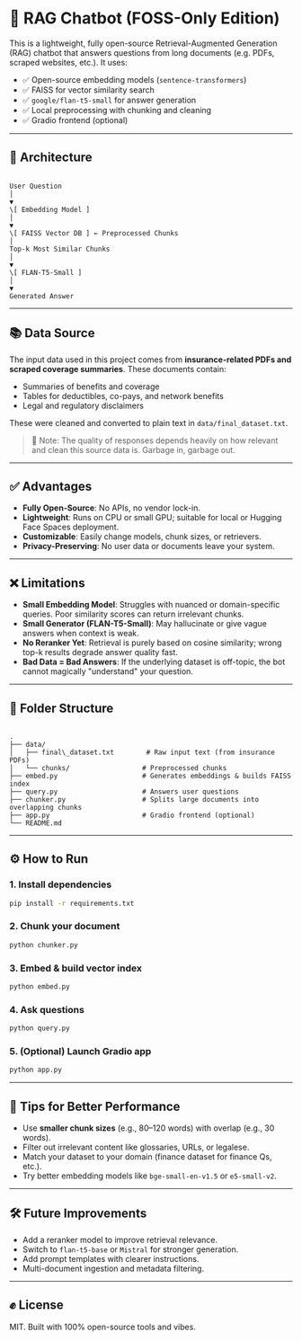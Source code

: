 
# 🧠 RAG Chatbot (FOSS-Only Edition)

This is a lightweight, fully open-source Retrieval-Augmented Generation (RAG) chatbot that answers questions from long documents (e.g. PDFs, scraped websites, etc.). It uses:

- ✅ Open-source embedding models (`sentence-transformers`)
- ✅ FAISS for vector similarity search
- ✅ `google/flan-t5-small` for answer generation
- ✅ Local preprocessing with chunking and cleaning
- ✅ Gradio frontend (optional)

---

## 🧩 Architecture

```

User Question
│
▼
\[ Embedding Model ]
│
▼
\[ FAISS Vector DB ] ← Preprocessed Chunks
│
Top-k Most Similar Chunks
│
▼
\[ FLAN-T5-Small ]
│
▼
Generated Answer

```

---

## 📚 Data Source

The input data used in this project comes from **insurance-related PDFs and scraped coverage summaries**. These documents contain:

- Summaries of benefits and coverage
- Tables for deductibles, co-pays, and network benefits
- Legal and regulatory disclaimers

These were cleaned and converted to plain text in `data/final_dataset.txt`.

> 📌 Note: The quality of responses depends heavily on how relevant and clean this source data is. Garbage in, garbage out.

---

## ✅ Advantages

- **Fully Open-Source**: No APIs, no vendor lock-in.
- **Lightweight**: Runs on CPU or small GPU; suitable for local or Hugging Face Spaces deployment.
- **Customizable**: Easily change models, chunk sizes, or retrievers.
- **Privacy-Preserving**: No user data or documents leave your system.

---

## ❌ Limitations

- **Small Embedding Model**: Struggles with nuanced or domain-specific queries. Poor similarity scores can return irrelevant chunks.
- **Small Generator (FLAN-T5-Small)**: May hallucinate or give vague answers when context is weak.
- **No Reranker Yet**: Retrieval is purely based on cosine similarity; wrong top-k results degrade answer quality fast.
- **Bad Data = Bad Answers**: If the underlying dataset is off-topic, the bot cannot magically "understand" your question.

---

## 📂 Folder Structure

```

.
├── data/
│   ├── final\_dataset.txt        # Raw input text (from insurance PDFs)
│   └── chunks/                  # Preprocessed chunks
├── embed.py                     # Generates embeddings & builds FAISS index
├── query.py                     # Answers user questions
├── chunker.py                   # Splits large documents into overlapping chunks
├── app.py                       # Gradio frontend (optional)
└── README.md

````

---

## ⚙️ How to Run

### 1. Install dependencies
```bash
pip install -r requirements.txt
````

### 2. Chunk your document

```bash
python chunker.py
```

### 3. Embed & build vector index

```bash
python embed.py
```

### 4. Ask questions

```bash
python query.py
```

### 5. (Optional) Launch Gradio app

```bash
python app.py
```

---

## 🧪 Tips for Better Performance

* Use **smaller chunk sizes** (e.g., 80–120 words) with overlap (e.g., 30 words).
* Filter out irrelevant content like glossaries, URLs, or legalese.
* Match your dataset to your domain (finance dataset for finance Qs, etc.).
* Try better embedding models like `bge-small-en-v1.5` or `e5-small-v2`.

---

## 🛠️ Future Improvements

* Add a reranker model to improve retrieval relevance.
* Switch to `flan-t5-base` or `Mistral` for stronger generation.
* Add prompt templates with clearer instructions.
* Multi-document ingestion and metadata filtering.

---

## ✊ License

MIT. Built with 100% open-source tools and vibes.

```


